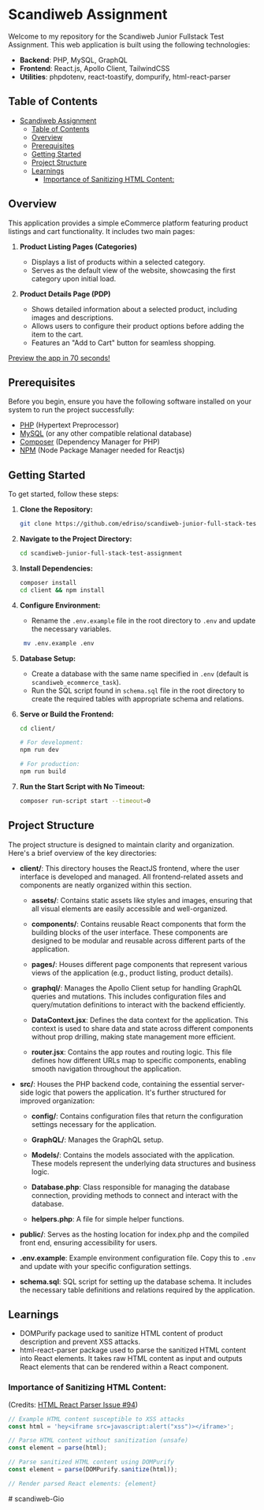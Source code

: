 # Scandiweb Assignment

Welcome to my repository for the Scandiweb Junior Fullstack Test Assignment. This web application is built using the following technologies:

- **Backend**: PHP, MySQL, GraphQL
- **Frontend**: React.js, Apollo Client, TailwindCSS
- **Utilities**: phpdotenv, react-toastify, dompurify, html-react-parser

## Table of Contents

- [Scandiweb Assignment](#scandiweb-assignment)
  - [Table of Contents](#table-of-contents)
  - [Overview](#overview)
  - [Prerequisites](#prerequisites)
  - [Getting Started](#getting-started)
  - [Project Structure](#project-structure)
  - [Learnings](#learnings)
    - [Importance of Sanitizing HTML Content:](#importance-of-sanitizing-html-content)

## Overview

This application provides a simple eCommerce platform featuring product listings and cart functionality. It includes two main pages:

1. **Product Listing Pages (Categories)**

   - Displays a list of products within a selected category.
   - Serves as the default view of the website, showcasing the first category upon initial load.

2. **Product Details Page (PDP)**
   - Shows detailed information about a selected product, including images and descriptions.
   - Allows users to configure their product options before adding the item to the cart.
   - Features an "Add to Cart" button for seamless shopping.

[Preview the app in 70 seconds!](https://youtu.be/TffBoZ-2fek)

<!-- **[Task Details](https://scandiweb.notion.site/Junior-Full-Stack-Developer-test-task-3833494124714845b71bf46096b6eeb9)** -->

## Prerequisites

Before you begin, ensure you have the following software installed on your system to run the project successfully:

- [PHP](https://www.php.net/) (Hypertext Preprocessor)
- [MySQL](https://www.mysql.com/) (or any other compatible relational database)
- [Composer](https://getcomposer.org/) (Dependency Manager for PHP)
- [NPM](https://nodejs.org/en/download) (Node Package Manager needed for Reactjs)

## Getting Started

To get started, follow these steps:

1. **Clone the Repository:**

   ```bash
   git clone https://github.com/edriso/scandiweb-junior-full-stack-test-assignment.git
   ```

2. **Navigate to the Project Directory:**

   ```bash
   cd scandiweb-junior-full-stack-test-assignment
   ```

3. **Install Dependencies:**

   ```bash
   composer install
   cd client && npm install
   ```

4. **Configure Environment:**

   - Rename the `.env.example` file in the root directory to `.env` and update the necessary variables.

   ```bash
    mv .env.example .env
   ```

5. **Database Setup:**

   - Create a database with the same name specified in `.env` (default is `scandiweb_ecommerce_task`).
   - Run the SQL script found in `schema.sql` file in the root directory to create the required tables with appropriate schema and relations.

6. **Serve or Build the Frontend:**

   ```bash
   cd client/

   # For development:
   npm run dev

   # For production:
   npm run build
   ```

7. **Run the Start Script with No Timeout:**
   ```bash
   composer run-script start --timeout=0
   ```

## Project Structure

The project structure is designed to maintain clarity and organization. Here's a brief overview of the key directories:

- **client/**: This directory houses the ReactJS frontend, where the user interface is developed and managed. All frontend-related assets and components are neatly organized within this section.

  - **assets/**: Contains static assets like styles and images, ensuring that all visual elements are easily accessible and well-organized.

  - **components/**: Contains reusable React components that form the building blocks of the user interface. These components are designed to be modular and reusable across different parts of the application.

  - **pages/**: Houses different page components that represent various views of the application (e.g., product listing, product details).

  - **graphql/**: Manages the Apollo Client setup for handling GraphQL queries and mutations. This includes configuration files and query/mutation definitions to interact with the backend efficiently.

  - **DataContext.jsx**: Defines the data context for the application. This context is used to share data and state across different components without prop drilling, making state management more efficient.

  - **router.jsx**: Contains the app routes and routing logic. This file defines how different URLs map to specific components, enabling smooth navigation throughout the application.

- **src/**: Houses the PHP backend code, containing the essential server-side logic that powers the application. It's further structured for improved organization:

  - **config/**: Contains configuration files that return the configuration settings necessary for the application.

  - **GraphQL/**: Manages the GraphQL setup.

  - **Models/**: Contains the models associated with the application. These models represent the underlying data structures and business logic.

  - **Database.php**: Class responsible for managing the database connection, providing methods to connect and interact with the database.

  - **helpers.php**: A file for simple helper functions.

- **public/**: Serves as the hosting location for index.php and the compiled front end, ensuring accessibility for users.

- **.env.example**: Example environment configuration file. Copy this to `.env` and update with your specific configuration settings.

- **schema.sql**: SQL script for setting up the database schema. It includes the necessary table definitions and relations required by the application.

## Learnings

- DOMPurify package used to sanitize HTML content of product description and prevent XSS attacks.
- html-react-parser package used to parse the sanitized HTML content into React elements. It takes raw HTML content as input and outputs React elements that can be rendered within a React component.

### Importance of Sanitizing HTML Content:

(Credits: [HTML React Parser Issue #94](https://github.com/remarkablemark/html-react-parser/issues/94#issuecomment-472423965))

```javascript
// Example HTML content susceptible to XSS attacks
const html = 'hey<iframe src=javascript:alert("xss")></iframe>';

// Parse HTML content without sanitization (unsafe)
const element = parse(html);

// Parse sanitized HTML content using DOMPurify
const element = parse(DOMPurify.sanitize(html));

// Render parsed React elements: {element}
```
#   s c a n d i w e b - G i o  
 